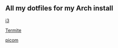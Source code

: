 ## All my dotfiles for my Arch install

[i3](https://www.archlinux.org/packages/community/x86_64/i3-wm)

[Termite](https://aur.archlinux.org/packages/termite-git)

[picom](https://aur.archlinux.org/packages/termite-git)
